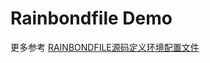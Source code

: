 # Rainbondfile Demo

更多参考 [RAINBONDFILE源码定义环境配置文件](https://www.rainbond.com/docs/user-manual/app-creation/language-support/etc/rainbondfile/)
